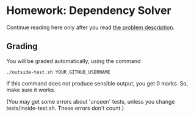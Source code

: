 Homework: Dependency Solver
===========================

Continue reading here only after you read
  [the problem description](https://rgrig.github.io/plad/homework.html).


Grading
-------

You will be graded automatically, using the command

```
./outside-test.sh YOUR_GITHUB_USERNAME
```

If this command does not produce sensible output, you get 0 marks.
So, make sure it works.

(You may get some errors about 'unseen' tests, unless you change tests/inside-test.sh.
These errors don't count.)
